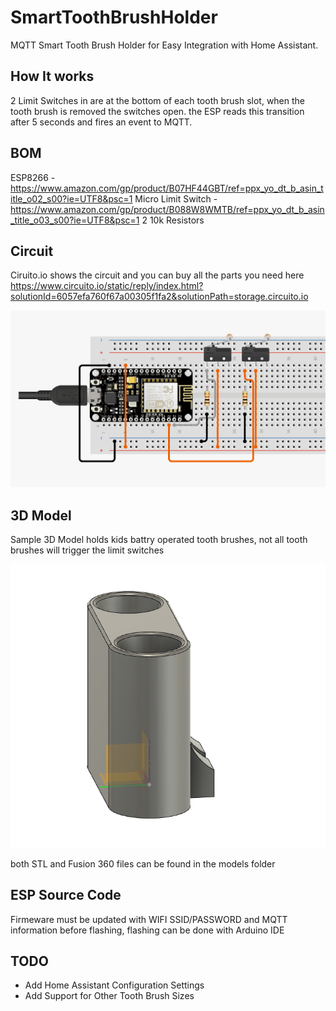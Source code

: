 # SmartToothBrushHolder
MQTT Smart Tooth Brush Holder for Easy Integration with Home Assistant.

## How It works

2 Limit Switches in are at the bottom of each tooth brush slot, when the tooth brush is removed the switches open.
the ESP reads this transition after 5 seconds and fires an event to MQTT.

## BOM

ESP8266 - https://www.amazon.com/gp/product/B07HF44GBT/ref=ppx_yo_dt_b_asin_title_o02_s00?ie=UTF8&psc=1
Micro Limit Switch - https://www.amazon.com/gp/product/B088W8WMTB/ref=ppx_yo_dt_b_asin_title_o03_s00?ie=UTF8&psc=1
2 10k Resistors

## Circuit 

Ciruito.io shows the circuit and you can buy all the parts you need here
https://www.circuito.io/static/reply/index.html?solutionId=6057efa760f67a00305f1fa2&solutionPath=storage.circuito.io

![circuitdesign](images/wiring.png)

## 3D Model
Sample 3D Model holds kids battry operated tooth brushes, not all tooth brushes will trigger the limit switches

![circuitdesign](images/model.png)

both STL and Fusion 360 files can be found in the models folder

## ESP Source Code

Firmeware must be updated with WIFI SSID/PASSWORD and MQTT information before flashing, flashing can be done with Arduino IDE

## TODO
- Add Home Assistant Configuration Settings
- Add Support for Other Tooth Brush Sizes